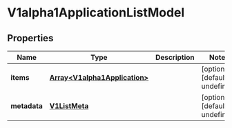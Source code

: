 # V1alpha1ApplicationListModel

## Properties

Name | Type | Description | Notes
------------ | ------------- | ------------- | -------------
**items** | [**Array&lt;V1alpha1Application&gt;**](V1alpha1Application.md) |  | [optional] [default to undefined]
**metadata** | [**V1ListMeta**](V1ListMeta.md) |  | [optional] [default to undefined]


